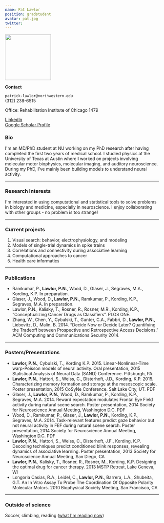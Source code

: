 ```yaml
---
name: Pat Lawlor
position: gradstudent
avatar: pat.jpg
twitter:
---
```


<img width="150" src="{{site.baseurl}}/images/people/pat_jump.jpg">

**Contact**

<i class="fa fa-envelope-o"></i> `patrick-lawlor@northwestern.edu`<br>
<i class="fa fa-mobile"></i> (312) 238-6515

Office: Rehabilitation Institute of Chicago 1479

[<i class="fa fa-linkedin-square"></i> LinkedIn](https://www.linkedin.com/in/patrick-lawlor-0a13a31b)<br>
[<i class="fa fa-google"></i> Google Scholar Profile](https://scholar.google.com/citations?user=jjvixpcAAAAJ&hl=en)

### Bio

I'm an MD/PhD student at NU working on my PhD research after having completed the first two years of medical school. I studied physics at the University of Texas at Austin where I worked on projects involving molecular motor biophysics, molecular imaging, and auditory neuroscience. During my PhD, I've mainly been building models to understand neural activity.

<hr>

### Research Interests

I'm interested in using computational and statistical tools to solve problems in biology and medicine, especially in neuroscience. I enjoy collaborating with other groups - no problem is too strange!

<hr>

### Current projects

1. Visual search: behavior, electrophysiology, and modeling
2. Models of single-trial dynamics in spike trains
3. Correlations and connectivity during associative learning
4. Computational approaches to cancer
5. Health care informatics

<hr>

### Publications

- Ramkumar, P.**, Lawlor, P.N.**, Wood, D., Glaser, J., Segraves, M.A., Kording, K.P. In preparation.
- Glaser, J., Wood, D.**, Lawlor, P.N.**, Ramkumar, P., Kording, K.P., Segraves, M.A. In preparation.
- Lawlor, P.N., Kalisky, T., Rosner, R., Rosner, M.R., Kording, K.P., “Conceptualizing Cancer Drugs as Classifiers”. PLOS ONE.
- Zhang, W., Chen, Y., Cybulski, T., Gunter, C.A., Fabbri, D., **Lawlor, P.N.**, Liebovitz, D., Malin, B. 2014. “Decide Now or Decide Later? Quantifying the Tradeoff between Prospective and Retrospective Access Decisions.” ACM Computing and Communications Security 2014.

<hr>

### Posters/Presentations

- **Lawlor, P.N.**, Cybulski, T., Kording K.P. 2015. Linear-Nonlinear-Time warp-Poisson models of neural activity. Oral presentation, 2015 Statistical Analysis of Neural Data (SAND) Conference. Pittsburgh, PA.
- **Lawlor, P.N.**, Hattori, S., Weiss, C., Disterhoft, J.D., Kording, K.P. 2015. Characterizing memory formation and storage at the mesoscopic scale. Poster presentation, 2015 CoSyNe Conference. Salt Lake City, UT. PDF
- Glaser, J.**, Lawlor, P.N.**, Wood, D., Ramkumar, P., Kording, K.P., Segraves, M.A. 2014. Reward expectation modulates Frontal Eye Field activity during natural scene search. Poster presentation, 2014 Society for Neuroscience Annual Meeting, Washington D.C. PDF
- Wood, D., Ramkumar, P., Glaser, J., **Lawlor, P.N.**, Kording, K.P., Segraves, M.A. 2014. Task-relevant features predict gaze behavior but not neural activity in FEF during natural scene search. Poster presentation, 2014 Society for Neuroscience Annual Meeting, Washington D.C. PDF
- **Lawlor, P.N.**, Hattori, S., Weiss, C., Disterhoft, J.F., Kording, K.P. Decoding techniques predict conditioned blink responses, revealing dynamics of associative learning. Poster presentation, 2013 Society for Neuroscience Annual Meeting, San Diego, CA
- **Lawlor, P.N.**, Kalisky, T., Rosner, R., Rosner, M., Kording, K.P. Designing the optimal drug for cancer therapy. 2013 MSTP Retreat, Lake Geneva, WI
- Longoria Casias, R.A., Leidel, C., **Lawlor, P.N.**, Barrera, L.A., Shubeita, G.T. An In Vitro Assay To Probe The Coordination Of Opposite Polarity Molecular Motors. 2010 Biophysical Society Meeting, San Francisco, CA

<hr>

### Outside of science

Soccer, climbing, reading ([what I'm reading now](https://www.goodreads.com/user/show/3823047-pat-lawlor))
